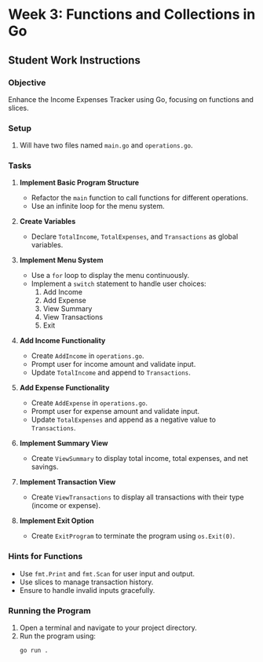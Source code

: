 # Week 3: Functions and Collections in Go

## Student Work Instructions

### Objective
Enhance the Income Expenses Tracker using Go, focusing on functions and slices.

### Setup
1. Will have two files named `main.go` and `operations.go`.

### Tasks

1. **Implement Basic Program Structure**
   - Refactor the `main` function to call functions for different operations.
   - Use an infinite loop for the menu system.

2. **Create Variables**
   - Declare `TotalIncome`, `TotalExpenses`, and `Transactions` as global variables.

3. **Implement Menu System**
   - Use a `for` loop to display the menu continuously.
   - Implement a `switch` statement to handle user choices:
     1. Add Income
     2. Add Expense
     3. View Summary
     4. View Transactions
     5. Exit

4. **Add Income Functionality**
   - Create `AddIncome` in `operations.go`.
   - Prompt user for income amount and validate input.
   - Update `TotalIncome` and append to `Transactions`.

5. **Add Expense Functionality**
   - Create `AddExpense` in `operations.go`.
   - Prompt user for expense amount and validate input.
   - Update `TotalExpenses` and append as a negative value to `Transactions`.

6. **Implement Summary View**
   - Create `ViewSummary` to display total income, total expenses, and net savings.

7. **Implement Transaction View**
   - Create `ViewTransactions` to display all transactions with their type (income or expense).

8. **Implement Exit Option**
   - Create `ExitProgram` to terminate the program using `os.Exit(0)`.

### Hints for Functions

- Use `fmt.Print` and `fmt.Scan` for user input and output.
- Use slices to manage transaction history.
- Ensure to handle invalid inputs gracefully.

### Running the Program

1. Open a terminal and navigate to your project directory.
2. Run the program using:
   ```sh
   go run .
